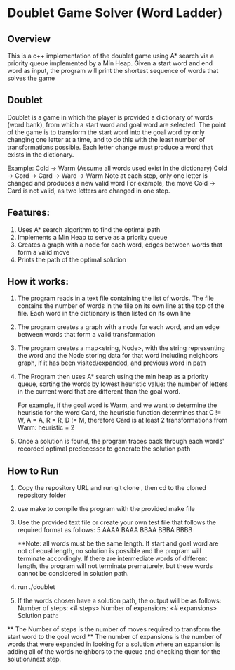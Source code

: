 # Doublet Game Solver (Word Ladder)

## Overview
This is a c++ implementation of the doublet game using A* search via a priority queue implemented by a Min Heap. 
Given a start word and end word as input, the program will print the shortest sequence of words that solves the game

## Doublet
Doublet is a game in which the player is provided a dictionary of words (word bank), from which a start word and goal word are selected.
The point of the game is to transform the start word into the goal word by only changing one letter at a time, and to do this with the least number of transformations possible.
Each letter change must produce a word that exists in the dictionary.

Example: Cold -> Warm (Assume all words used exist in the dictionary)
Cold -> Cord -> Card -> Ward -> Warm 
Note at each step, only one letter is changed and produces a new valid word
For example, the move Cold -> Card is not valid, as two letters are changed in one step.

## Features: 
1. Uses A* search algorithm to find the optimal path
2. Implements a Min Heap to serve as a priority queue
3. Creates a graph with a node for each word, edges between words that form a valid move
4. Prints the path of the optimal solution

## How it works:
1. The program reads in a text file containing the list of words. The file contains the number of words in the file on its own line at the top of the file. Each word in the dictionary is then listed on its own line

2. The program creates a graph with a node for each word, and an edge between words that form a valid transformation

3. The program creates a map<string, Node>, with the string representing the word and the Node storing data for that word including neighbors graph, if it has been visited/expanded, and previous word in path

4. The Program then uses A* search using the min heap as a priority queue, sorting the words by lowest heuristic value: the number of letters in the current word that are different than the goal word.

    For example, if the goal word is Warm, and we want to determine the heuristic for the word Card, the heuristic function determines that C != W, A = A, R = R, D != M, therefore Card is at least 2 transformations from Warm: heuristic = 2

5. Once a solution is found, the program traces back through each words' recorded optimal predecessor to generate the solution path

## How to Run
1. Copy the repository URL and run git clone <url>, then cd to the cloned repository folder
2. use make to compile the program with the provided make file
3. Use the provided text file or create your own test file that follows the required format as follows:
    5
    AAAA
    BAAA
    BBAA
    BBBA
    BBBB

    **Note: all words must be the same length. If start and goal word are not of equal length, no solution is possible and the program will terminate accordingly. If there are intermediate words of different length, the program will not terminate prematurely, but these words cannot be considered in solution path.

4. run ./doublet <start word> <goal word> <dictionary text file>
5. If the words chosen have a solution path, the output will be as follows:
    Number of steps: <# steps>
    Number of expansions: <# expansions>
    Solution path: <Solution path>

** The Number of steps is the number of moves required to transform the start word to the goal word
** The number of expansions is the number of words that were expanded in looking for a solution where an expansion is adding all of the words neighbors to the queue and checking them for the solution/next step.
